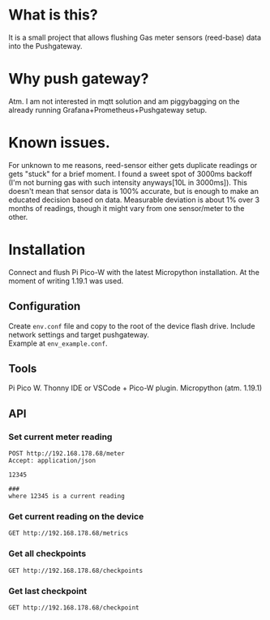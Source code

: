 # What is this?
It is a small project that allows flushing Gas meter sensors (reed-base) data into the Pushgateway.

# Why push gateway?
Atm. I am not interested in mqtt solution and am piggybagging on the already running Grafana+Prometheus+Pushgateway setup.

# Known issues.
For unknown to me reasons, reed-sensor either gets duplicate readings or gets "stuck" for a brief moment.
I found a sweet spot of 3000ms backoff (I'm not burning gas with such intensity anyways[10L in 3000ms]). 
This doesn't mean that sensor data is 100% accurate, but is enough to make an educated decision based on data.
Measurable deviation is about 1% over 3 months of readings, though it might vary from one sensor/meter to the other.


# Installation
Connect and flush Pi Pico-W with the latest Micropython installation. 
At the moment of writing 1.19.1 was used.


## Configuration
Create `env.conf` file and copy to the root of the device flash drive. 
Include network settings and target pushgateway.   
Example at `env_example.conf`.

## Tools
Pi Pico W. Thonny IDE or VSCode + Pico-W plugin. Micropython (atm. 1.19.1)


## API



### Set current meter reading


```
POST http://192.168.178.68/meter
Accept: application/json

12345

###
where 12345 is a current reading 
```

### Get current reading on the device

```
GET http://192.168.178.68/metrics
```

### Get all checkpoints

```
GET http://192.168.178.68/checkpoints
```


### Get last checkpoint

```
GET http://192.168.178.68/checkpoint
```
